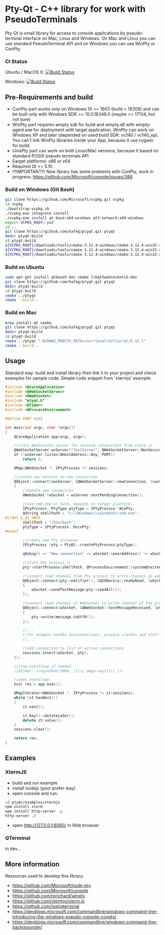 # Pty-Qt - C++ library for work with PseudoTerminals

Pty-Qt is small library for access to console applications by pseudo-terminal interface on Mac, Linux and Windows. On Mac and Linux you can use standard PseudoTerminal API and on Windows you can use WinPty or ConPty.

### CI Status

Ubuntu / MacOS X: [![Build Status](https://travis-ci.com/kafeg/ptyqt.svg?token=8hsFoXZ5FooS7bytYzXZ&branch=master)](https://travis-ci.com/kafeg/ptyqt)

Windows: [![Build Status](https://ci.appveyor.com/api/projects/status/github/kafeg/ptyqt?svg=true)](https://ci.appveyor.com/api/projects/status/github/kafeg/ptyqt)

## Pre-Requirements and build
  - ConPty part works only on Windows 10 >= 1903 (build > 18309) and can be built only with Windows SDK >= 10.0.18346.0 (maybe >= 17134, but not sure)
  - WinPty part requires winpty sdk for build and winpty.dll with winpty-agent.exe for deployment with target application. WinPty can work on Windows XP and later (depended on used build SDK: vc140 / vc140_xp). You can't link WinPty libraries inside your App, because it use cygwin for build.
  - UnixPty part can work on both Linux/Mac versions, because it based on standard POSIX pseudo terminals API
  - Еarget platforms: x86 or x64
  - Required Qt >= 5.10
  - !!!IMPORTANT!!! Now library has some problems with ConPty, work in progress: https://github.com/Microsoft/console/issues/388

### Build on Windows (Git Bash)
```sh
git clone https://github.com/Microsoft/vcpkg.git vcpkg
cd vcpkg
./bootstrap-vcpkg.sh
./vcpkg.exe integrate install
./vcpkg.exe install qt-base:x64-windows qt5-network:x64-windows
export VCPKG_ROOT=`pwd`
cd ..
git clone https://github.com/kafeg/ptyqt.git ptyqt
mkdir ptyqt-build
cd ptyqt-build
${VCPKG_ROOT}/downloads/tools/cmake-3.12.4-windows/cmake-3.12.4-win32-x86/bin/cmake.exe ../ptyqt "-DCMAKE_TOOLCHAIN_FILE=${VCPKG_ROOT}/scripts/buildsystems/vcpkg.cmake" "-DVCPKG_TARGET_TRIPLET=x64-windows"
${VCPKG_ROOT}/downloads/tools/cmake-3.12.4-windows/cmake-3.12.4-win32-x86/bin/cmake.exe --build . --target winpty
${VCPKG_ROOT}/downloads/tools/cmake-3.12.4-windows/cmake-3.12.4-win32-x86/bin/cmake.exe --build .
```

### Build on Ubuntu
```sh
sudo apt-get install qtbase5-dev cmake libqt5websockets5-dev
git clone https://github.com/kafeg/ptyqt.git ptyqt
mkdir ptyqt-build
cd ptyqt-build
cmake ../ptyqt
cmake --build .
```

### Build on Mac
```sh
brew install qt cmake
git clone https://github.com/kafeg/ptyqt.git ptyqt
mkdir ptyqt-build
cd ptyqt-build
cmake ../ptyqt "-DCMAKE_PREFIX_PATH=/usr/local/Cellar/qt/5.12.1"
cmake --build .
```

## Usage
Standard way: build and install library then link it to your project and check examples for sample code. Simple code snippet from 'xtermjs' example:
```cpp
#include <QCoreApplication>
#include <QWebSocketServer>
#include <QWebSocket>
#include "ptyqt.h"
#include <QTimer>
#include <QProcessEnvironment>

#define PORT 4242

int main(int argc, char *argv[])
{
    QCoreApplication app(argc, argv);

    //start WebSockets server for receive connections from xterm.js
    QWebSocketServer wsServer("TestServer", QWebSocketServer::NonSecureMode);
    if (!wsServer.listen(QHostAddress::Any, PORT))
        return 1;

    QMap<QWebSocket *, IPtyProcess *> sessions;

    //create new session on new connection
    QObject::connect(&wsServer, &QWebSocketServer::newConnection, [&wsServer, &sessions]()
    {
        //handle new connection
        QWebSocket *wSocket = wsServer.nextPendingConnection();

        //use cmd.exe or bash, depends on target platform
        IPtyProcess::PtyType ptyType = IPtyProcess::WinPty;
        QString shellPath = "c:\\Windows\\system32\\cmd.exe";
#ifdef Q_OS_UNIX
        shellPath = "/bin/bash";
        ptyType = IPtyProcess::UnixPty;
#endif

        //create new Pty instance
        IPtyProcess *pty = PtyQt::createPtyProcess(ptyType);

        qDebug() << "New connection" << wSocket->peerAddress() << wSocket->peerPort() << pty->pid();

        //start Pty process ()
        pty->startProcess(shellPath, QProcessEnvironment::systemEnvironment().toStringList(), 80, 24);

        //connect read channel from Pty process to write channel on websocket
        QObject::connect(pty->notifier(), &QIODevice::readyRead, [wSocket, pty]()
        {
            wSocket->sendTextMessage(pty->readAll());
        });

        //connect read channel of Websocket to write channel of Pty process
        QObject::connect(wSocket, &QWebSocket::textMessageReceived, [wSocket, pty](const QString &message)
        {
            pty->write(message.toUtf8());
        });

        //...
        //for example handle disconnections, process crashes and stuff like that...
        //...

        //add connection to list of active connections
        sessions.insert(wSocket, pty);
    });

    //stop eventloop if needed
    //QTimer::singleShot(5000, [](){ qApp->quit(); });

    //exec eventloop
    bool res = app.exec();

    QMapIterator<QWebSocket *, IPtyProcess *> it(sessions);
    while (it.hasNext())
    {
        it.next();

        it.key()->deleteLater();
        delete it.value();
    }
    sessions.clear();

    return res;
}
```

## Examples
### XtermJS
- build and run example
- install nodejs (your prefer way)
- open console and run:
```sh
cd ptyqt/examples/xtermjs
npm install xterm
npm install http-server -g
http-server ./
```
- open http://127.0.0.1:8080/ in Web browser

### QTerminal
in dev...

## More information
Resources used to develop this library:
  - https://github.com/Microsoft/node-pty
  - https://github.com/Microsoft/console
  - https://github.com/rprichard/winpty
  - https://github.com/xtermjs/xterm.js
  - https://github.com/lxqt/qterminal
  - https://devblogs.microsoft.com/commandline/windows-command-line-introducing-the-windows-pseudo-console-conpty/
  - https://devblogs.microsoft.com/commandline/windows-command-line-backgrounder/
